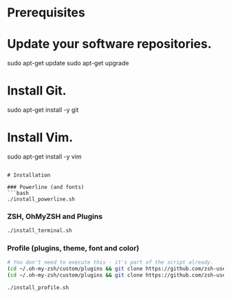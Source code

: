 # Prerequisites

# Update your software repositories.
sudo apt-get update
sudo apt-get upgrade

# Install Git.
sudo apt-get install -y git

# Install Vim.
sudo apt-get install -y vim
```

# Installation

### Powerline (and fonts)
```bash
./install_powerline.sh
```

### ZSH, OhMyZSH and Plugins
```bash
./install_terminal.sh
```
### Profile (plugins, theme, font and color)
```bash
# You don't need to execute this - it's part of the script already.
(cd ~/.oh-my-zsh/custom/plugins && git clone https://github.com/zsh-users/zsh-syntax-highlighting)
(cd ~/.oh-my-zsh/custom/plugins && git clone https://github.com/zsh-users/zsh-autosuggestions)
```
```bash
./install_profile.sh
```
